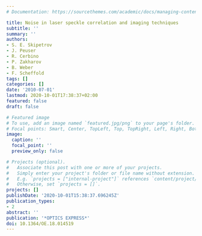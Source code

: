 ```yaml
---
# Documentation: https://sourcethemes.com/academic/docs/managing-content/

title: Noise in laser speckle correlation and imaging techniques
subtitle: ''
summary: ''
authors:
- S. E. Skipetrov
- J. Peuser
- R. Cerbino
- P. Zakharov
- B. Weber
- F. Scheffold
tags: []
categories: []
date: '2010-07-01'
lastmod: 2020-10-01T17:38:37+02:00
featured: false
draft: false

# Featured image
# To use, add an image named `featured.jpg/png` to your page's folder.
# Focal points: Smart, Center, TopLeft, Top, TopRight, Left, Right, BottomLeft, Bottom, BottomRight.
image:
  caption: ''
  focal_point: ''
  preview_only: false

# Projects (optional).
#   Associate this post with one or more of your projects.
#   Simply enter your project's folder or file name without extension.
#   E.g. `projects = ["internal-project"]` references `content/project/deep-learning/index.md`.
#   Otherwise, set `projects = []`.
projects: []
publishDate: '2020-10-01T15:38:37.696245Z'
publication_types:
- 2
abstract: ''
publication: '*OPTICS EXPRESS*'
doi: 10.1364/OE.18.014519
---
```


